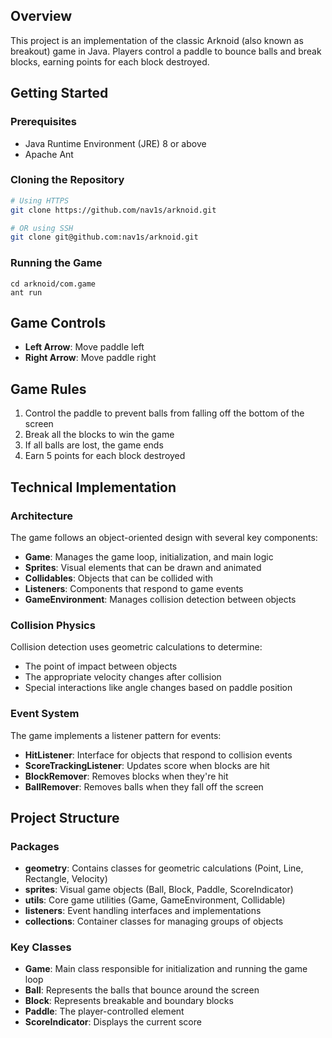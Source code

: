 ## Overview
This project is an implementation of the classic Arknoid (also known as breakout) game in Java. Players control a paddle to bounce balls and break blocks, earning points for each block destroyed.

## Getting Started

### Prerequisites
- Java Runtime Environment (JRE) 8 or above
- Apache Ant

### Cloning the Repository

```bash
# Using HTTPS
git clone https://github.com/nav1s/arknoid.git

# OR using SSH
git clone git@github.com:nav1s/arknoid.git
```

### Running the Game
```
cd arknoid/com.game
ant run
```

## Game Controls
- **Left Arrow**: Move paddle left
- **Right Arrow**: Move paddle right

## Game Rules
1. Control the paddle to prevent balls from falling off the bottom of the screen
2. Break all the blocks to win the game
3. If all balls are lost, the game ends
4. Earn 5 points for each block destroyed

## Technical Implementation

### Architecture
The game follows an object-oriented design with several key components:

- **Game**: Manages the game loop, initialization, and main logic
- **Sprites**: Visual elements that can be drawn and animated
- **Collidables**: Objects that can be collided with
- **Listeners**: Components that respond to game events
- **GameEnvironment**: Manages collision detection between objects

### Collision Physics
Collision detection uses geometric calculations to determine:
- The point of impact between objects
- The appropriate velocity changes after collision
- Special interactions like angle changes based on paddle position

### Event System
The game implements a listener pattern for events:
- **HitListener**: Interface for objects that respond to collision events
- **ScoreTrackingListener**: Updates score when blocks are hit
- **BlockRemover**: Removes blocks when they're hit
- **BallRemover**: Removes balls when they fall off the screen

## Project Structure

### Packages
- **geometry**: Contains classes for geometric calculations (Point, Line, Rectangle, Velocity)
- **sprites**: Visual game objects (Ball, Block, Paddle, ScoreIndicator)
- **utils**: Core game utilities (Game, GameEnvironment, Collidable)
- **listeners**: Event handling interfaces and implementations
- **collections**: Container classes for managing groups of objects

### Key Classes
- **Game**: Main class responsible for initialization and running the game loop
- **Ball**: Represents the balls that bounce around the screen
- **Block**: Represents breakable and boundary blocks
- **Paddle**: The player-controlled element
- **ScoreIndicator**: Displays the current score
